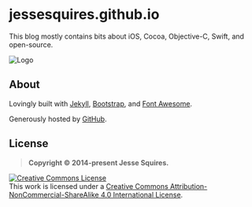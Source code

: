 # jessesquires.github.io

This blog mostly contains bits about iOS, Cocoa, Objective-C, Swift, and open-source.

![Logo](https://raw.githubusercontent.com/jessesquires/jessesquires.github.io/master/ico/icon120.png)

## About

Lovingly built with [Jekyll](http://jekyllrb.com), [Bootstrap](http://getbootstrap.com), and [Font Awesome](http://fortawesome.github.io/Font-Awesome/).

Generously hosted by [GitHub](https://pages.github.com).

## License

> **Copyright &copy; 2014-present Jesse Squires.**

<a rel="license" href="http://creativecommons.org/licenses/by-nc-sa/4.0/"><img alt="Creative Commons License" style="border-width:0" src="https://i.creativecommons.org/l/by-nc-sa/4.0/88x31.png" /></a><br />This work is licensed under a <a rel="license" href="http://creativecommons.org/licenses/by-nc-sa/4.0/">Creative Commons Attribution-NonCommercial-ShareAlike 4.0 International License</a>.
